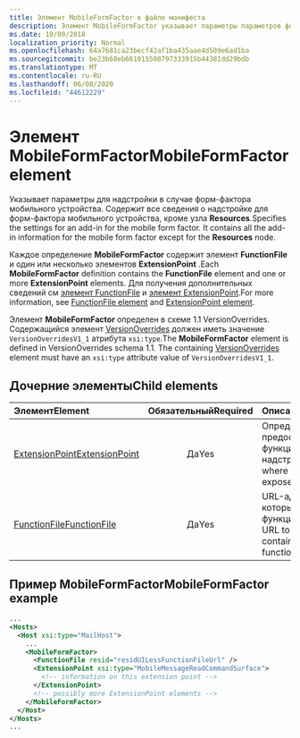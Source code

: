 ```yaml
---
title: Элемент MobileFormFactor в файле манифеста
description: Элемент MobileFormFactor указывает параметры параметров формы мобильного устройства для надстройки.
ms.date: 10/09/2018
localization_priority: Normal
ms.openlocfilehash: 64a7681ca23becf42af1ba435aae4d509e6ad1ba
ms.sourcegitcommit: be23b68eb661015508797333915b44381dd29bdb
ms.translationtype: MT
ms.contentlocale: ru-RU
ms.lasthandoff: 06/08/2020
ms.locfileid: "44612229"
---
```

# <a name="mobileformfactor-element"></a><span data-ttu-id="d618c-103">Элемент MobileFormFactor</span><span class="sxs-lookup"><span data-stu-id="d618c-103">MobileFormFactor element</span></span>

<span data-ttu-id="d618c-p101">Указывает параметры для надстройки в случае форм-фактора мобильного устройства. Содержит все сведения о надстройке для форм-фактора мобильного устройства, кроме узла **Resources**.</span><span class="sxs-lookup"><span data-stu-id="d618c-p101">Specifies the settings for an add-in for the mobile form factor. It contains all the add-in information for the mobile form factor except for the **Resources** node.</span></span>

<span data-ttu-id="d618c-106">Каждое определение **MobileFormFactor** содержит элемент **FunctionFile** и один или несколько элементов **ExtensionPoint** .</span><span class="sxs-lookup"><span data-stu-id="d618c-106">Each **MobileFormFactor** definition contains the **FunctionFile** element and one or more **ExtensionPoint** elements.</span></span> <span data-ttu-id="d618c-107">Для получения дополнительных сведений см [элемент FunctionFile](functionfile.md) и [элемент ExtensionPoint](extensionpoint.md).</span><span class="sxs-lookup"><span data-stu-id="d618c-107">For more information, see [FunctionFile element](functionfile.md) and [ExtensionPoint element](extensionpoint.md).</span></span>

<span data-ttu-id="d618c-p103">Элемент **MobileFormFactor** определен в схеме 1.1 VersionOverrides. Содержащийся элемент [VersionOverrides](versionoverrides.md) должен иметь значение `VersionOverridesV1_1` атрибута `xsi:type`.</span><span class="sxs-lookup"><span data-stu-id="d618c-p103">The **MobileFormFactor** element is defined in VersionOverrides schema 1.1. The containing [VersionOverrides](versionoverrides.md) element must have an `xsi:type` attribute value of `VersionOverridesV1_1`.</span></span>

## <a name="child-elements"></a><span data-ttu-id="d618c-110">Дочерние элементы</span><span class="sxs-lookup"><span data-stu-id="d618c-110">Child elements</span></span>

| <span data-ttu-id="d618c-111">Элемент</span><span class="sxs-lookup"><span data-stu-id="d618c-111">Element</span></span>                               | <span data-ttu-id="d618c-112">Обязательный</span><span class="sxs-lookup"><span data-stu-id="d618c-112">Required</span></span> | <span data-ttu-id="d618c-113">Описание</span><span class="sxs-lookup"><span data-stu-id="d618c-113">Description</span></span>  |
|:--------------------------------------|:--------:|:-------------|
| [<span data-ttu-id="d618c-114">ExtensionPoint</span><span class="sxs-lookup"><span data-stu-id="d618c-114">ExtensionPoint</span></span>](extensionpoint.md) | <span data-ttu-id="d618c-115">Да</span><span class="sxs-lookup"><span data-stu-id="d618c-115">Yes</span></span>      | <span data-ttu-id="d618c-116">Определяет, где предоставляются функции надстройки.</span><span class="sxs-lookup"><span data-stu-id="d618c-116">Defines where an add-in exposes functionality.</span></span> |
| [<span data-ttu-id="d618c-117">FunctionFile</span><span class="sxs-lookup"><span data-stu-id="d618c-117">FunctionFile</span></span>](functionfile.md)     | <span data-ttu-id="d618c-118">Да</span><span class="sxs-lookup"><span data-stu-id="d618c-118">Yes</span></span>      | <span data-ttu-id="d618c-119">URL-адрес файла, который содержит функции JavaScript.</span><span class="sxs-lookup"><span data-stu-id="d618c-119">A URL to a file that contains JavaScript functions.</span></span>|

## <a name="mobileformfactor-example"></a><span data-ttu-id="d618c-120">Пример MobileFormFactor</span><span class="sxs-lookup"><span data-stu-id="d618c-120">MobileFormFactor example</span></span>

```xml
...
<Hosts>
  <Host xsi:type="MailHost">
    ...
    <MobileFormFactor>
      <FunctionFile resid="residUILessFunctionFileUrl" />
      <ExtensionPoint xsi:type="MobileMessageReadCommandSurface">
        <!-- information on this extension point -->
      </ExtensionPoint> 
      <!-- possibly more ExtensionPoint elements -->
    </MobileFormFactor>
  </Host>
</Hosts>
...
```
